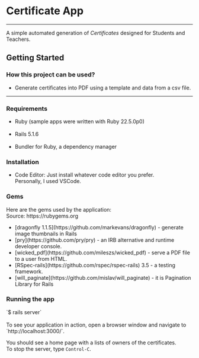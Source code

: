 <h1>Certificate App</h1>
<hr>
<p>A simple automated generation of <i>Certificates</i> designed for Students and Teachers.</p>
<h2>Getting Started</h2>
<h3>How this project can be used?</h3>
<p><ul>
  <li>Generate certificates into PDF using a template and data from a csv file.</li>
</ul></p>
<hr>
<h3>Requirements</h3>
<p><ul>
  <li>Ruby (sample apps were written with Ruby 22.5.0p0)</li><br>
  <li>Rails 5.1.6</li><br>
  <li>Bundler for Ruby, a dependency manager</li> 
</ul></p>

<h3>Installation</h3>
<p><ul>
    <li>Code Editor: Just install whatever code editor you prefer. <br> Personally, I used VSCode.</li> 
</ul></p>

<h3>Gems</h3>
<p>Here are the gems used by the application:
<br> Source: https://rubygems.org
  <ul>
      <li>[dragonfly 1.1.5](https://github.com/markevans/dragonfly) - generate image thumbnails in Rails</li>
      <li>[pry](https://github.com/pry/pry) - an IRB alternative and runtime developer console.</li>
      <li>[wicked_pdf](https://github.com/mileszs/wicked_pdf) - serve a PDF file to a user from HTML.</li>
      <li>[RSpec-rails](https://github.com/rspec/rspec-rails) 3.5 - a testing framework.</li>
      <li>[will_paginate](https://github.com/mislav/will_paginate) - it is Pagination Library for Rails</li>
  </ul>
</p>
<h3>Running the app</h3>
<p>`$ rails server`<br><br>
To see your application in action, open a browser window and navigate to `http://localhost:3000/`.

You should see a home page with a lists of owners of the certificates.<br>
To stop the server, type `Control-C`.</p>